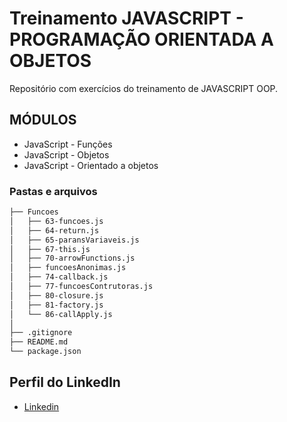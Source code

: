 # Treinamento JAVASCRIPT - PROGRAMAÇÃO ORIENTADA A OBJETOS

Repositório com exercícios do treinamento de JAVASCRIPT OOP.

## MÓDULOS

* JavaScript - Funções
* JavaScript - Objetos
* JavaScript - Orientado a objetos

### Pastas e arquivos

```sh
├── Funcoes
│   ├── 63-funcoes.js
│   ├── 64-return.js
│   ├── 65-paransVariaveis.js
│   ├── 67-this.js
│   ├── 70-arrowFunctions.js
│   ├── funcoesAnonimas.js
│   ├── 74-callback.js
│   ├── 77-funcoesContrutoras.js
│   ├── 80-closure.js
│   ├── 81-factory.js
│   └── 86-callApply.js
│  
├── .gitignore
├── README.md
└── package.json
```

## Perfil do LinkedIn 

* [Linkedin](https://www.linkedin.com/in/daniel-silva-852306ab/)
